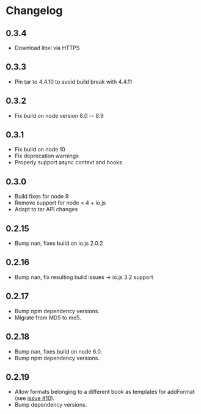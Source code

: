 # Changelog

## 0.3.4

 * Download libxl via HTTPS

## 0.3.3

 * Pin tar to 4.4.10 to avoid build break with 4.4.11

## 0.3.2

 * Fix build on node version 8.0 -- 8.9

## 0.3.1

 * Fix build on node 10
 * Fix deprecation warnings
 * Properly support async context and hooks

## 0.3.0

 * Build fixes for node 9
 * Remove support for node < 4 + io.js
 * Adapt to tar API changes

## 0.2.15

 * Bump nan, fixes build on io.js 2.0.2

## 0.2.16

 * Bump nan, fix resulting build issues -> io.js 3.2 support

## 0.2.17

 * Bump npm dependency versions.
 * Migrate from MD5 to md5.

## 0.2.18

 * Bump nan, fixes build on node 6.0.
 * Bump npm dependency versions.

## 0.2.19

 * Allow formats belonging to a different book as templates for addFormat (see
    [issue #10](https://github.com/DirtyHairy/node-libxl/issues/10)).
 * Bump dependency versions.

